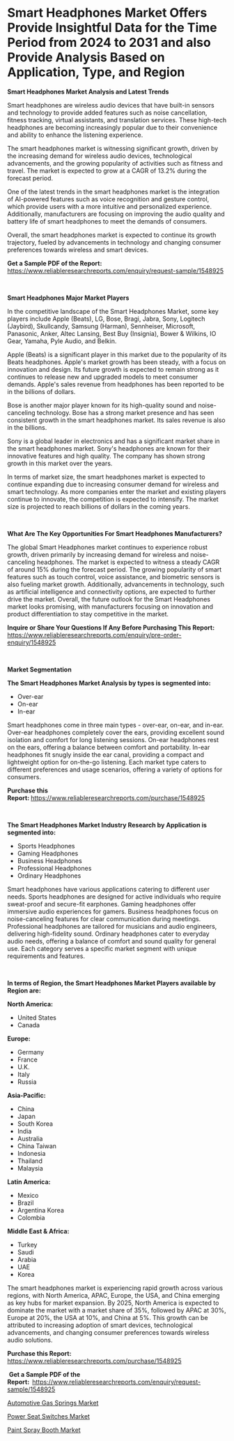 <p><h1>Smart Headphones Market Offers Provide Insightful Data for the Time Period from 2024 to 2031 and also Provide Analysis Based on Application, Type, and Region</h1></p><p><strong>Smart Headphones Market Analysis and Latest Trends</strong></p>
<p><p>Smart headphones are wireless audio devices that have built-in sensors and technology to provide added features such as noise cancellation, fitness tracking, virtual assistants, and translation services. These high-tech headphones are becoming increasingly popular due to their convenience and ability to enhance the listening experience.</p><p>The smart headphones market is witnessing significant growth, driven by the increasing demand for wireless audio devices, technological advancements, and the growing popularity of activities such as fitness and travel. The market is expected to grow at a CAGR of 13.2% during the forecast period.</p><p>One of the latest trends in the smart headphones market is the integration of AI-powered features such as voice recognition and gesture control, which provide users with a more intuitive and personalized experience. Additionally, manufacturers are focusing on improving the audio quality and battery life of smart headphones to meet the demands of consumers.</p><p>Overall, the smart headphones market is expected to continue its growth trajectory, fueled by advancements in technology and changing consumer preferences towards wireless and smart devices.</p></p>
<p><strong>Get a Sample PDF of the Report:&nbsp;</strong> <a href="https://www.reliableresearchreports.com/enquiry/request-sample/1548925">https://www.reliableresearchreports.com/enquiry/request-sample/1548925</a></p>
<p>&nbsp;</p>
<p><strong>Smart Headphones Major Market Players</strong></p>
<p><p>In the competitive landscape of the Smart Headphones Market, some key players include Apple (Beats), LG, Bose, Bragi, Jabra, Sony, Logitech (Jaybird), Skullcandy, Samsung (Harman), Sennheiser, Microsoft, Panasonic, Anker, Altec Lansing, Best Buy (Insignia), Bower & Wilkins, IO Gear, Yamaha, Pyle Audio, and Belkin.</p><p>Apple (Beats) is a significant player in this market due to the popularity of its Beats headphones. Apple's market growth has been steady, with a focus on innovation and design. Its future growth is expected to remain strong as it continues to release new and upgraded models to meet consumer demands. Apple's sales revenue from headphones has been reported to be in the billions of dollars.</p><p>Bose is another major player known for its high-quality sound and noise-canceling technology. Bose has a strong market presence and has seen consistent growth in the smart headphones market. Its sales revenue is also in the billions.</p><p>Sony is a global leader in electronics and has a significant market share in the smart headphones market. Sony's headphones are known for their innovative features and high quality. The company has shown strong growth in this market over the years.</p><p>In terms of market size, the smart headphones market is expected to continue expanding due to increasing consumer demand for wireless and smart technology. As more companies enter the market and existing players continue to innovate, the competition is expected to intensify. The market size is projected to reach billions of dollars in the coming years.</p></p>
<p>&nbsp;</p>
<p><strong>What Are The Key Opportunities For Smart Headphones Manufacturers?</strong></p>
<p><p>The global Smart Headphones market continues to experience robust growth, driven primarily by increasing demand for wireless and noise-canceling headphones. The market is expected to witness a steady CAGR of around 15% during the forecast period. The growing popularity of smart features such as touch control, voice assistance, and biometric sensors is also fueling market growth. Additionally, advancements in technology, such as artificial intelligence and connectivity options, are expected to further drive the market. Overall, the future outlook for the Smart Headphones market looks promising, with manufacturers focusing on innovation and product differentiation to stay competitive in the market.</p></p>
<p><strong>Inquire or Share Your Questions If Any Before Purchasing This Report:</strong> <a href="https://www.reliableresearchreports.com/enquiry/pre-order-enquiry/1548925">https://www.reliableresearchreports.com/enquiry/pre-order-enquiry/1548925</a></p>
<p>&nbsp;</p>
<p><strong>Market Segmentation</strong></p>
<p><strong>The Smart Headphones Market Analysis by types is segmented into:</strong></p>
<p><ul><li>Over-ear</li><li>On-ear</li><li>In-ear</li></ul></p>
<p><p>Smart headphones come in three main types - over-ear, on-ear, and in-ear. Over-ear headphones completely cover the ears, providing excellent sound isolation and comfort for long listening sessions. On-ear headphones rest on the ears, offering a balance between comfort and portability. In-ear headphones fit snugly inside the ear canal, providing a compact and lightweight option for on-the-go listening. Each market type caters to different preferences and usage scenarios, offering a variety of options for consumers.</p></p>
<p><strong>Purchase this Report:&nbsp;</strong><a href="https://www.reliableresearchreports.com/purchase/1548925">https://www.reliableresearchreports.com/purchase/1548925</a></p>
<p>&nbsp;</p>
<p><strong>The Smart Headphones Market Industry Research by Application is segmented into:</strong></p>
<p><ul><li>Sports Headphones</li><li>Gaming Headphones</li><li>Business Headphones</li><li>Professional Headphones</li><li>Ordinary Headphones</li></ul></p>
<p><p>Smart headphones have various applications catering to different user needs. Sports headphones are designed for active individuals who require sweat-proof and secure-fit earphones. Gaming headphones offer immersive audio experiences for gamers. Business headphones focus on noise-canceling features for clear communication during meetings. Professional headphones are tailored for musicians and audio engineers, delivering high-fidelity sound. Ordinary headphones cater to everyday audio needs, offering a balance of comfort and sound quality for general use. Each category serves a specific market segment with unique requirements and features.</p></p>
<p>&nbsp;</p>
<p><strong>In terms of Region, the Smart Headphones Market Players available by Region are:</strong></p>
<p>
    <p> <strong> North America: </strong>
        <ul>
            <li>United States</li>
            <li>Canada</li>
        </ul>
        </p> 
    <p> <strong> Europe: </strong>
        <ul>
            <li>Germany</li>
            <li>France</li>
            <li>U.K.</li>
            <li>Italy</li>
            <li>Russia</li>
        </ul>
        </p> 
    <p> <strong> Asia-Pacific: </strong>
        <ul>
            <li>China</li>
            <li>Japan</li>
            <li>South Korea</li>
            <li>India</li>
            <li>Australia</li>
            <li>China Taiwan</li>
            <li>Indonesia</li>
            <li>Thailand</li>
            <li>Malaysia</li>
        </ul>
        </p> 
    <p> <strong> Latin America: </strong>
        <ul>
            <li>Mexico</li>
            <li>Brazil</li>
            <li>Argentina Korea</li>
            <li>Colombia</li>
        </ul>
        </p> 
    <p> <strong> Middle East & Africa: </strong>
        <ul>
            <li>Turkey</li>
            <li>Saudi</li>
            <li>Arabia</li>
            <li>UAE</li>
            <li>Korea</li>
        </ul>
    </p>
    </p>
<p><p>The smart headphones market is experiencing rapid growth across various regions, with North America, APAC, Europe, the USA, and China emerging as key hubs for market expansion. By 2025, North America is expected to dominate the market with a market share of 35%, followed by APAC at 30%, Europe at 20%, the USA at 10%, and China at 5%. This growth can be attributed to increasing adoption of smart devices, technological advancements, and changing consumer preferences towards wireless audio solutions.</p></p>
<p><strong>Purchase this Report: </strong><a href="https://www.reliableresearchreports.com/purchase/1548925">https://www.reliableresearchreports.com/purchase/1548925</a></p>
<p>&nbsp;<strong>Get a Sample PDF of the Report:&nbsp;&nbsp;</strong><a href="https://www.reliableresearchreports.com/enquiry/request-sample/1548925">https://www.reliableresearchreports.com/enquiry/request-sample/1548925</a></p>
<p><strong></strong></p>
<p><p><a href="https://cute-banjo-8ca.notion.site/Automotive-Gas-Springs-Market-Challenges-Opportunities-and-Growth-Drivers-and-Major-Market-Player-e43480b81c1e4b1d883c7877720ce316">Automotive Gas Springs Market</a></p><p><a href="https://shimmer-gardenia-37a.notion.site/Power-Seat-Switches-Market-Size-Furnishes-Valuable-Information-Encompassing-Market-Share-Market-Tre-c49399451a12434cbb212b7178802e0d">Power Seat Switches Market</a></p><p><a href="https://unruly-ladybug-44b.notion.site/Paint-Spray-Booth-Market-Provides-Detailed-Segmentation-of-this-Market-based-on-Type-Application-a-c3f937bd779e4948813a4bb74d027a97">Paint Spray Booth Market</a></p></p>
